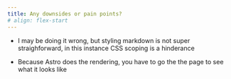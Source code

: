```yaml
---
title: Any downsides or pain points?
# align: flex-start
---
```


- I may be doing it wrong, but styling markdown is not super straighforward, in this instance CSS scoping is a hinderance

- Because Astro does the rendering, you have to go the the page to see what it looks like

